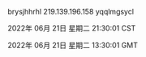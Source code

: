 brysjhhrhl 219.139.196.158 yqqlmgsycl

2022年 06月 21日 星期二 21:30:01 CST

2022年 06月 21日 星期二 13:30:01 GMT
